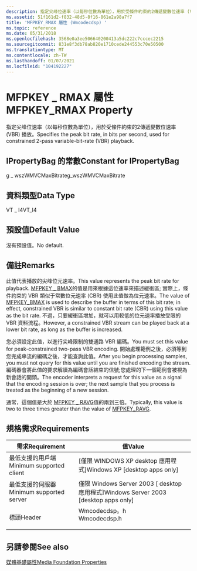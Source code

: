 ```yaml
---
description: 指定尖峰位速率（以每秒位數為單位），用於受條件約束的2傳遞變數位速率 (VBR) 播放。
ms.assetid: 51f161d2-f832-48d5-8f16-861e2a98a7f7
title: 'MFPKEY_RMAX 屬性 (Wmcodecdsp) '
ms.topic: reference
ms.date: 05/31/2018
ms.openlocfilehash: 3568e0a3ee506640200413a5dc222c7cccec2215
ms.sourcegitcommit: 831e8f3db78ab820e1710cede244553c70e50500
ms.translationtype: MT
ms.contentlocale: zh-TW
ms.lasthandoff: 01/07/2021
ms.locfileid: "104192227"
---
```

# <a name="mfpkey_rmax-property"></a><span data-ttu-id="1f73b-103">MFPKEY \_ RMAX 屬性</span><span class="sxs-lookup"><span data-stu-id="1f73b-103">MFPKEY\_RMAX Property</span></span>

<span data-ttu-id="1f73b-104">指定尖峰位速率（以每秒位數為單位），用於受條件約束的2傳遞變數位速率 (VBR) 播放。</span><span class="sxs-lookup"><span data-stu-id="1f73b-104">Specifies the peak bit rate, in bits per second, used for constrained 2-pass variable-bit-rate (VBR) playback.</span></span>

## <a name="constant-for-ipropertybag"></a><span data-ttu-id="1f73b-105">IPropertyBag 的常數</span><span class="sxs-lookup"><span data-stu-id="1f73b-105">Constant for IPropertyBag</span></span>

<span data-ttu-id="1f73b-106">g \_ wszWMVCMaxBitrate</span><span class="sxs-lookup"><span data-stu-id="1f73b-106">g\_wszWMVCMaxBitrate</span></span>

## <a name="data-type"></a><span data-ttu-id="1f73b-107">資料類型</span><span class="sxs-lookup"><span data-stu-id="1f73b-107">Data Type</span></span>

<span data-ttu-id="1f73b-108">VT \_ I4</span><span class="sxs-lookup"><span data-stu-id="1f73b-108">VT\_I4</span></span>

## <a name="default-value"></a><span data-ttu-id="1f73b-109">預設值</span><span class="sxs-lookup"><span data-stu-id="1f73b-109">Default Value</span></span>

<span data-ttu-id="1f73b-110">沒有預設值。</span><span class="sxs-lookup"><span data-stu-id="1f73b-110">No default.</span></span>

## <a name="remarks"></a><span data-ttu-id="1f73b-111">備註</span><span class="sxs-lookup"><span data-stu-id="1f73b-111">Remarks</span></span>

<span data-ttu-id="1f73b-112">此值代表播放的尖峰位元速率。</span><span class="sxs-lookup"><span data-stu-id="1f73b-112">This value represents the peak bit rate for playback.</span></span> <span data-ttu-id="1f73b-113">[MFPKEY \_ BMAX](mfpkey-bmaxproperty.md)的值是用來根據這位速率來描述緩衝區; 實際上，條件約束的 VBR 類似于常數位元速率 (CBR) 使用此值做為位元速率。</span><span class="sxs-lookup"><span data-stu-id="1f73b-113">The value of [MFPKEY\_BMAX](mfpkey-bmaxproperty.md) is used to describe the buffer in terms of this bit rate; in effect, constrained VBR is similar to constant bit rate (CBR) using this value as the bit rate.</span></span> <span data-ttu-id="1f73b-114">不過，只要緩衝區增加，就可以用較低的位元速率播放受限的 VBR 資料流程。</span><span class="sxs-lookup"><span data-stu-id="1f73b-114">However, a constrained VBR stream can be played back at a lower bit rate, as long as the buffer is increased.</span></span>

<span data-ttu-id="1f73b-115">您必須設定此值，以進行尖峰限制的雙通路 VBR 編碼。</span><span class="sxs-lookup"><span data-stu-id="1f73b-115">You must set this value for peak-constrained two-pass VBR encoding.</span></span> <span data-ttu-id="1f73b-116">開始處理範例之後，必須等到您完成串流的編碼之後，才能查詢此值。</span><span class="sxs-lookup"><span data-stu-id="1f73b-116">After you begin processing samples, you must not query for this value until you are finished encoding the stream.</span></span> <span data-ttu-id="1f73b-117">編碼器會將此值的要求解讀為編碼會話結束的信號;您處理的下一個範例會被視為新會話的開頭。</span><span class="sxs-lookup"><span data-stu-id="1f73b-117">The encoder interprets a request for this value as a signal that the encoding session is over; the next sample that you process is treated as the beginning of a new session.</span></span>

<span data-ttu-id="1f73b-118">通常，這個值是大於 [MFPKEY \_ RAVG](mfpkey-ravgproperty.md)值的兩到三倍。</span><span class="sxs-lookup"><span data-stu-id="1f73b-118">Typically, this value is two to three times greater than the value of [MFPKEY\_RAVG](mfpkey-ravgproperty.md).</span></span>

## <a name="requirements"></a><span data-ttu-id="1f73b-119">規格需求</span><span class="sxs-lookup"><span data-stu-id="1f73b-119">Requirements</span></span>



| <span data-ttu-id="1f73b-120">需求</span><span class="sxs-lookup"><span data-stu-id="1f73b-120">Requirement</span></span> | <span data-ttu-id="1f73b-121">值</span><span class="sxs-lookup"><span data-stu-id="1f73b-121">Value</span></span> |
|-------------------------------------|-----------------------------------------------------------------------------------------|
| <span data-ttu-id="1f73b-122">最低支援的用戶端</span><span class="sxs-lookup"><span data-stu-id="1f73b-122">Minimum supported client</span></span><br/> | <span data-ttu-id="1f73b-123">\[僅限 WINDOWS XP desktop 應用程式\]</span><span class="sxs-lookup"><span data-stu-id="1f73b-123">Windows XP \[desktop apps only\]</span></span><br/>                                             |
| <span data-ttu-id="1f73b-124">最低支援的伺服器</span><span class="sxs-lookup"><span data-stu-id="1f73b-124">Minimum supported server</span></span><br/> | <span data-ttu-id="1f73b-125">僅限 Windows Server 2003 \[ desktop 應用程式\]</span><span class="sxs-lookup"><span data-stu-id="1f73b-125">Windows Server 2003 \[desktop apps only\]</span></span><br/>                                    |
| <span data-ttu-id="1f73b-126">標頭</span><span class="sxs-lookup"><span data-stu-id="1f73b-126">Header</span></span><br/>                   | <dl> <span data-ttu-id="1f73b-127"><dt>Wmcodecdsp。h</dt></span><span class="sxs-lookup"><span data-stu-id="1f73b-127"><dt>Wmcodecdsp.h</dt></span></span> </dl> |



## <a name="see-also"></a><span data-ttu-id="1f73b-128">另請參閱</span><span class="sxs-lookup"><span data-stu-id="1f73b-128">See also</span></span>

<dl> <dt>

[<span data-ttu-id="1f73b-129">媒體基礎屬性</span><span class="sxs-lookup"><span data-stu-id="1f73b-129">Media Foundation Properties</span></span>](media-foundation-properties.md)
</dt> </dl>

 

 




